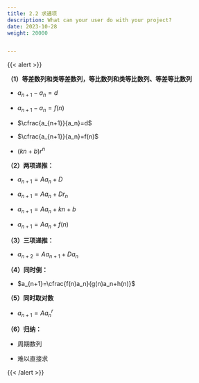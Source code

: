 ```yaml
---
title: 2.2 求通项
description: What can your user do with your project?
date: 2023-10-28
weight: 20000


---
```


{{< alert >}}

**（1）等差数列和类等差数列，等比数列和类等比数列、等差等比数列**
  - $a_{n+1}-a_n=d$

  - $a_{n+1}-a_n=f(n)$

  - $\cfrac{a_{n+1}}{a_n}=d$

  - $\cfrac{a_{n+1}}{a_n}=f(n)$

  - $({kn+b})r^n$

**（2）两项递推：**
  - $a_{n+1}=Aa_{n}+D$

  - $a_{n+1}=Aa_{n}+Dr_n$

  - $a_{n+1}=Aa_{n}+kn+b$

  - $a_{n+1}=Aa_{n}+f(n)$



**（3）三项递推：**
  - $a_{n+2}=Aa_{n+1}+Da_n$

**（4）同时倒：**
  - $a_{n+1}=\cfrac{f(n)a_n}{g(n)a_n+h(n)}$

**（5）同时取对数**
  - $a_{n+1}=Aa_n^r$

**（6）归纳：**
- 周期数列

- 难以直接求








{{< /alert >}}


